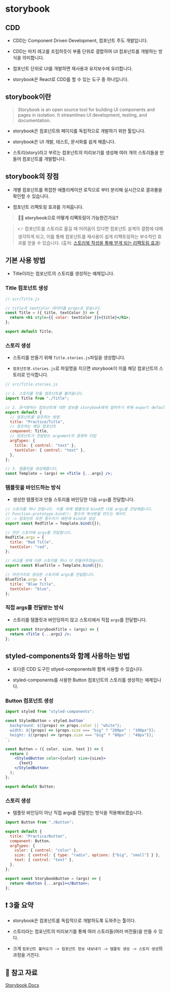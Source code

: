 # storybook

## CDD

- CDD는 Component Driven Development, 컴포넌트 주도 개발입니다.

- CDD는 마치 레고를 조립하듯이 부품 단위로 결합하여 UI 컴포넌트를 개발하는 방식을 의미합니다.

- 컴포넌트 단위로 UI를 개발하면 재사용과 유지보수에 유리합니다.

- storybook은 React로 CDD를 할 수 있는 도구 중 하나입니다.

## storybook이란

> Storybook is an open source tool for building UI components and pages in isolation. It streamlines UI development, testing, and documentation.

- storybook은 컴포넌트와 페이지를 독립적으로 개발하기 위한 툴입니다.

- storybook은 UI 개발, 테스트, 문서화를 쉽게 해줍니다.

- 스토리(story)라고 부르는 컴포넌트의 미리보기를 생성해 여러 개의 스토리들을 만들어 컴포넌트를 개발합니다.

## storybook의 장점

- 개별 컴포넌트를 복잡한 애플리케이션 로직으로 부터 분리해 실시간으로 결과물을 확인할 수 있습니다.

- 컴포넌트 리팩토링 효과를 가져옵니다.

> **🙋‍♀️ storybook으로 어떻게 리팩토링이 가능한건가요?**

> 👉 컴포넌트를 스토리로 옮길 때 어려움이 있다면 컴포넌트 설계의 결함에 대해 생각하게 되고, 이를 통해 컴포넌트를 재사용이 쉽게 리팩토링하는 부수적인 효과를 얻을 수 있습니다. (출처: [스토리북 작성을 통해 얻게 되는 리팩토링 효과](https://fe-developers.kakaoent.com/2022/220609-storybookwise-component-refactoring/))

## 기본 사용 방법

- Title이라는 컴포넌트의 스토리를 생성하는 예제입니다.

### Title 컴포넌트 생성

```jsx
// scr/Title.js

// title과 textColor 데이터를 props로 받습니다.
const Title = ({ title, textColor }) => {
  return <h1 style={{ color: textColor }}>{title}</h1>;
};

export default Title;
```

### 스토리 생성

- 스토리를 만들기 위해 `Title.stories.js`파일을 생성합니다.

- `컴포넌트명.stories.js`로 파일명을 지으면 storybook이 이를 해당 컴포넌트의 스토리로 인식합니다.

```jsx
// src/Title.stories.js

// 1. 스토리를 만들 컴포넌트를 불러옵니다.
import Title from "./Title";

// 2. 문서화하는 컴포넌트에 대한 정보를 storybook에게 알려주기 위해 export default합니다.
export default {
  // 컴포넌트를 참조하는 방법
  title: "Practice/Title",
  // 참조하는 해당 컴포넌트
  component: Title,
  // 컴포넌트가 전달받는 argument의 종류와 타입
  argTypes: {
    title: { control: "text" },
    textColor: { control: "text" },
  },
};

// 3. 템플릿을 생성해줍니다.
const Template = (args) => <Title {...args} />;
```

### 템플릿을 바인드하는 방식

- 생성한 템플릿과 만들 스토리를 바인딩한 다음 `args`를 전달합니다.

```jsx
// 스토리를 하나 만듭니다. 이를 위해 템플릿과 bind한 다음 args를 전달해줍니다.
// Function.prototype.bind(): 함수의 복사본을 만드는 메서드
// -> 컴포넌트 또한 함수이기 때문에 bind로 생성
export const RedTitle = Template.bind({});

// 만든 스토리에 args를 전달합니다.
RedTitle.args = {
  title: "Red Title",
  textColor: "red",
};

// 비교를 위해 다른 스토리를 하나 더 만들어주었습니다.
export const BlueTitle = Template.bind({});

// 마찬가지로 생성한 스토리에 args를 전달합니다.
BlueTitle.args = {
  title: "Blue Title",
  textColor: "blue",
};
```

### 직접 args를 전달받는 방식

- 스토리를 템플릿과 바인딩하지 않고 스토리에서 직접 `args`를 전달합니다.

```jsx
export const StorybookTitle = (args) => {
  return <Title {...args} />;
};
```

## styled-components와 함께 사용하는 방법

- 또다른 CDD 도구인 stlyed-components와 함께 사용할 수 있습니다.

- styled-components를 사용한 Button 컴포넌트의 스토리를 생성하는 예제입니다.

### Button 컴포넌트 생성

```jsx
import styled from "styled-components";

const StyledButton = styled.button`
  background: ${(props) => props.color || "white"};
  width: ${(props) => (props.size === "big" ? "200px" : "100px")};
  height: ${(props) => (props.size === "big" ? "80px" : "40px")};
`;

const Button = ({ color, size, text }) => {
  return (
    <StyledButton color={color} size={size}>
      {text}
    </StyledButton>
  );
};

export default Button;
```

### 스토리 생성

- 템플릿 바인딩이 아닌 직접 args를 전달받는 방식을 적용해보겠습니다.

```jsx
import Button from "./Button";

export default {
  title: "Practice/Button",
  component: Button,
  argTypes: {
    color: { control: "color" },
    size: { control: { type: "radio", options: ["big", "small"] } },
    text: { control: "text" },
  },
};

export const StorybookButton = (args) => {
  return <Button {...args}></Button>;
};
```

## ❗️ 3줄 요약

- storybook은 컴포넌트를 독립적으로 개발하도록 도와주는 툴이다.

- 스토리라는 컴포넌트의 미리보기를 통해 여러 스토리들(여러 버전들)을 만들 수 있다.

- 크게 `컴포넌트 불러오기 -> 컴포넌트 정보 내보내기 -> 템플릿 생성 -> 스토리 생성`의 과정을 거친다.

## 📕 참고 자료

[Storybook Docs](https://storybook.js.org/)
